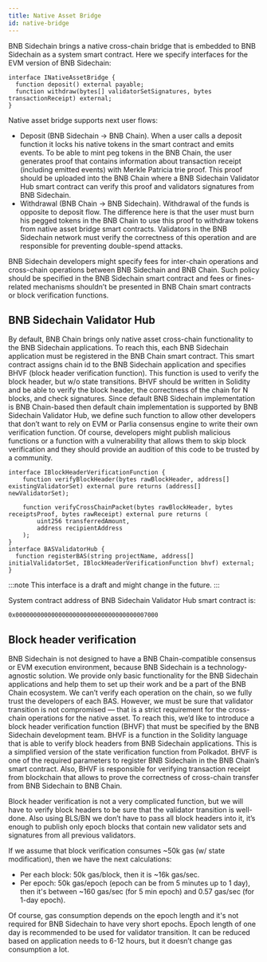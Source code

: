 ```yaml
---
title: Native Asset Bridge
id: native-bridge
---
```


BNB Sidechain brings a native cross-chain bridge that is embedded to BNB Sidechain as a system smart contract. Here we specify interfaces for the EVM version of BNB Sidechain:

```
interface INativeAssetBridge {
  function deposit() external payable;
  function withdraw(bytes[] validatorSetSignatures, bytes transactionReceipt) external;
}
```

Native asset bridge supports next user flows:

* Deposit (BNB Sidechain -> BNB Chain). When a user calls a deposit function it locks his native tokens in the smart contract and emits events. To be able to mint peg tokens in the BNB Chain, the user generates proof that contains information about transaction receipt (including emitted events) with Merkle Patricia trie proof. This proof should be uploaded into the BNB Chain where a BNB Sidechain Validator Hub smart contract can verify this proof and validators signatures from BNB Sidechain.
* Withdrawal (BNB Chain -> BNB Sidechain). Withdrawal of the funds is opposite to deposit flow. The difference here is that the user must burn his pegged tokens in the BNB Chain to use this proof to withdraw tokens from native asset bridge smart contracts. Validators in the BNB Sidechain network must verify the correctness of this operation and are responsible for preventing double-spend attacks.

BNB Sidechain developers might specify fees for inter-chain operations and cross-chain operations between BNB Sidechain and BNB Chain. Such policy should be specified in the BNB Sidechain smart contract and fees or fines-related mechanisms shouldn’t be presented in BNB Chain smart contracts or block verification functions.


## BNB Sidechain Validator Hub

By default, BNB Chain brings only native asset cross-chain functionality to the BNB Sidechain applications. To reach this, each BNB Sidechain application must be registered in the BNB Chain smart contract. This smart contract assigns chain id to the BNB Sidechain application and specifies BHVF (block header verification function). This function is used to verify the block header, but w/o state transitions. BHVF should be written in Solidity and be able to verify the block header, the correctness of the chain for N blocks, and check signatures. Since default BNB Sidechain implementation is BNB Chain-based then default chain implementation is supported by BNB Sidechain Validator Hub, we define such function to allow other developers that don’t want to rely on EVM or Parlia consensus engine to write their own verification function. Of course, developers might publish malicious functions or a function with a vulnerability that allows them to skip block verification and they should provide an audition of this code to be trusted by a community.

```
interface IBlockHeaderVerificationFunction {
    function verifyBlockHeader(bytes rawBlockHeader, address[] existingValidatorSet) external pure returns (address[] newValidatorSet);
    
    function verifyCrossChainPacket(bytes rawBlockHeader, bytes receiptsProof, bytes rawReceipt) external pure returns (
        uint256 transferredAmount,
        address recipientAddress
    );
}
interface BASValidatorHub {
  function registerBAS(string projectName, address[] initialValidatorSet, IBlockHeaderVerificationFunction bhvf) external;
}
```

:::note
This interface is a draft and might change in the future.
:::

System contract address of BNB Sidechain Validator Hub smart contract is: 

```
0x0000000000000000000000000000000000007000
```

## Block header verification

BNB Sidechain is not designed to have a BNB Chain-compatible consensus or EVM execution environment, because BNB Sidechain is a technology-agnostic solution. We provide only basic functionality for the BNB Sidechain applications and help them to set up their work and be a part of the BNB Chain ecosystem. We can’t verify each operation on the chain, so we fully trust the developers of each BAS. However, we must be sure that validator transition is not compromised — that is a strict requirement for the cross-chain operations for the native asset. To reach this, we’d like to introduce a block header verification function (BHVF) that must be specified by the BNB Sidechain development team. BHVF is a function in the Solidity language that is able to verify block headers from BNB Sidechain applications. This is a simplified version of the state verification function from Polkadot. BHVF is one of the required parameters to register BNB Sidechain in the BNB Chain’s smart contract. Also, BHVF is responsible for verifying transaction receipt from blockchain that allows to prove the correctness of cross-chain transfer from BNB Sidechain to BNB Chain.

Block header verification is not a very complicated function, but we will have to verify block headers to be sure that the validator transition is well-done. Also using BLS/BN we don’t have to pass all block headers into it, it’s enough to publish only epoch blocks that contain new validator sets and signatures from all previous validators.

If we assume that block verification consumes ~50k gas (w/ state modification), then we have the next calculations:
* Per each block: 50k gas/block, then it is ~16k gas/sec.
* Per epoch: 50k gas/epoch (epoch can be from 5 minutes up to 1 day), then it's between ~160 gas/sec (for 5 min epoch) and 0.57 gas/sec (for 1-day epoch).

Of course, gas consumption depends on the epoch length and it's not required for BNB Sidechain to have very short epochs. Epoch length of one day is recommended to be used for validator transition. It can be reduced based on application needs to 6-12 hours, but it doesn’t change gas consumption a lot.